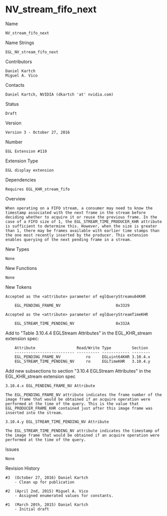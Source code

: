 # NV_stream_fifo_next

Name

    NV_stream_fifo_next

Name Strings

    EGL_NV_stream_fifo_next

Contributors

    Daniel Kartch
    Miguel A. Vico

Contacts

    Daniel Kartch, NVIDIA (dkartch 'at' nvidia.com)

Status

    Draft

Version

    Version 3 - October 27, 2016

Number

    EGL Extension #110

Extension Type

    EGL display extension

Dependencies

    Requires EGL_KHR_stream_fifo

Overview

    When operating on a FIFO stream, a consumer may need to know the
    timestamp associated with the next frame in the stream before
    deciding whether to acquire it or reuse the previous frame. In the
    case of a FIFO size of 1, the EGL_STREAM_TIME_PRODUCER_KHR attribute
    is sufficient to determine this. However, when the size is greater
    than 1, there may be frames available with earlier time stamps than
    the one most recently inserted by the producer. This extension
    enables querying of the next pending frame in a stream.

New Types

    None

New Functions

    None

New Tokens

    Accepted as the <attribute> parameter of eglQueryStreamu64KHR

        EGL_PENDING_FRAME_NV                        0x3329

    Accepted as the <attribute> parameter of eglQueryStreamTimeKHR

        EGL_STREAM_TIME_PENDING_NV                  0x332A

Add to "Table 3.10.4.4 EGLStream Attributes" in the EGL_KHR_stream
extension spec:

        Attribute                  Read/Write Type         Section
        -------------------------- ---------- ------------ --------
        EGL_PENDING_FRAME_NV           ro     EGLuint64KHR 3.10.4.x
        EGL_STREAM_TIME_PENDING_NV     ro     EGLTimeKHR   3.10.4.y

Add new subsections to section "3.10.4 EGLStream Attributes" in the
EGL_KHR_stream extension spec

    3.10.4.x EGL_PENDING_FRAME_NV Attribute

    The EGL_PENDING_FRAME_NV attribute indicates the frame number of the
    image frame that would be obtained if an acquire operation were
    performed at the time of the query. This is the value that
    EGL_PRODUCER_FRAME_KHR contained just after this image frame was
    inserted into the stream.

    3.10.4.y EGL_STREAM_TIME_PENDING_NV Attribute

    The EGL_STREAM_TIME_PENDING_NV attribute indicates the timestamp of
    the image frame that would be obtained if an acquire operation were
    performed at the time of the query.

Issues

    None

Revision History

    #3  (October 27, 2016) Daniel Kartch
        - Clean up for publication

    #2  (April 2nd, 2015) Miguel A. Vico
        - Assigned enumerated values for constants.

    #1  (March 20th, 2015) Daniel Kartch
        - Initial draft

